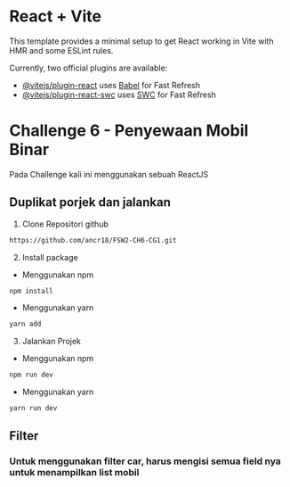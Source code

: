 # React + Vite

This template provides a minimal setup to get React working in Vite with HMR and some ESLint rules.

Currently, two official plugins are available:

- [@vitejs/plugin-react](https://github.com/vitejs/vite-plugin-react/blob/main/packages/plugin-react/README.md) uses [Babel](https://babeljs.io/) for Fast Refresh
- [@vitejs/plugin-react-swc](https://github.com/vitejs/vite-plugin-react-swc) uses [SWC](https://swc.rs/) for Fast Refresh

# Challenge 6 - Penyewaan Mobil Binar

Pada Challenge kali ini menggunakan sebuah ReactJS

## Duplikat porjek dan jalankan

1. Clone Repositori github

```bash
https://github.com/ancr18/FSW2-CH6-CG1.git
```

2. Install package

- Menggunakan npm

```bash
npm install
```

- Menggunakan yarn

```bash
yarn add
```

3. Jalankan Projek

- Menggunakan npm

```bash
npm run dev
```

- Menggunakan yarn

```bash
yarn run dev
```

## Filter

### Untuk menggunakan filter car, harus mengisi semua field nya untuk menampilkan list mobil

